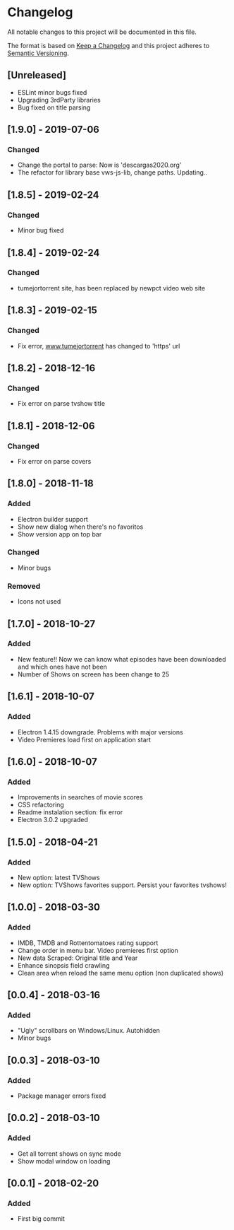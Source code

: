 # Changelog

All notable changes to this project will be documented in this file.

The format is based on [Keep a Changelog](http://keepachangelog.com/en/1.0.0/)
and this project adheres to [Semantic Versioning](http://semver.org/spec/v2.0.0.html).

## [Unreleased]

- ESLint minor bugs fixed
- Upgrading 3rdParty libraries
- Bug fixed on title parsing

## [1.9.0] - 2019-07-06

### Changed

- Change the portal to parse: Now is 'descargas2020.org'
- The refactor for library base vws-js-lib, change paths. Updating..

## [1.8.5] - 2019-02-24

### Changed

- Minor bug fixed

## [1.8.4] - 2019-02-24

### Changed

- tumejortorrent site, has been replaced by newpct video web site

## [1.8.3] - 2019-02-15

### Changed

- Fix error, www.tumejortorrent has changed to 'https' url

## [1.8.2] - 2018-12-16

### Changed

- Fix error on parse tvshow title

## [1.8.1] - 2018-12-06

### Changed

- Fix error on parse covers

## [1.8.0] - 2018-11-18

### Added

- Electron builder support
- Show new dialog when there's no favoritos
- Show version app on top bar

### Changed

- Minor bugs

### Removed

- Icons not used

## [1.7.0] - 2018-10-27

### Added

- New feature!! Now we can know what episodes have been downloaded and which ones have not been
- Number of Shows on screen has been change to 25

## [1.6.1] - 2018-10-07

### Added

- Electron 1.4.15 downgrade. Problems with major versions
- Video Premieres load first on application start

## [1.6.0] - 2018-10-07

### Added

- Improvements in searches of movie scores
- CSS refactoring
- Readme instalation section: fix error
- Electron 3.0.2 upgraded

## [1.5.0] - 2018-04-21

### Added

- New option: latest TVShows
- New option: TVShows favorites support. Persist your favorites tvshows!

## [1.0.0] - 2018-03-30

### Added

- IMDB, TMDB and Rottentomatoes rating support
- Change order in menu bar. Video premieres first option
- New data Scraped: Original title and Year
- Enhance sinopsis field crawling
- Clean area when reload the same menu option (non duplicated shows)

## [0.0.4] - 2018-03-16

### Added

- "Ugly" scrollbars on Windows/Linux. Autohidden
- Minor bugs

## [0.0.3] - 2018-03-10

### Added

- Package manager errors fixed

## [0.0.2] - 2018-03-10

### Added

- Get all torrent shows on sync mode
- Show modal window on loading

## [0.0.1] - 2018-02-20

### Added

- First big commit
